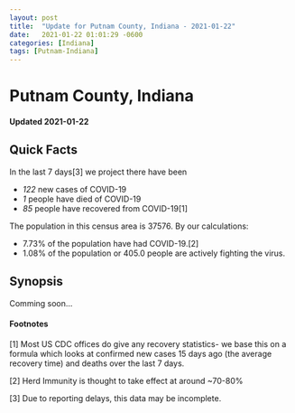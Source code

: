 ```yaml
---
layout: post
title:  "Update for Putnam County, Indiana - 2021-01-22"
date:   2021-01-22 01:01:29 -0600
categories: [Indiana]
tags: [Putnam-Indiana]
---
```


# Putnam County, Indiana
#### Updated 2021-01-22

## Quick Facts

In the last 7 days[3] we project there have been
- *122* new cases of COVID-19
- *1* people have died of COVID-19
- *85* people have recovered from COVID-19[1]

The population in this census area is 37576. By our calculations:
- 7.73% of the population have had COVID-19.[2]
- 1.08% of the population or 405.0 people are actively fighting the virus.

## Synopsis

Comming soon...


#### Footnotes

[1] Most US CDC offices do give any recovery statistics- we base this on a formula which looks at confirmed new cases
15 days ago (the average recovery time) and deaths over the last 7 days.

[2] Herd Immunity is thought to take effect at around ~70-80%

[3] Due to reporting delays, this data may be incomplete.
 
    
